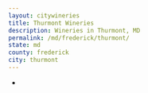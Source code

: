 ```yaml
---
layout: citywineries
title: Thurmont Wineries
description: Wineries in Thurmont, MD
permalink: /md/frederick/thurmont/
state: md
county: frederick
city: thurmont
---
```

-

